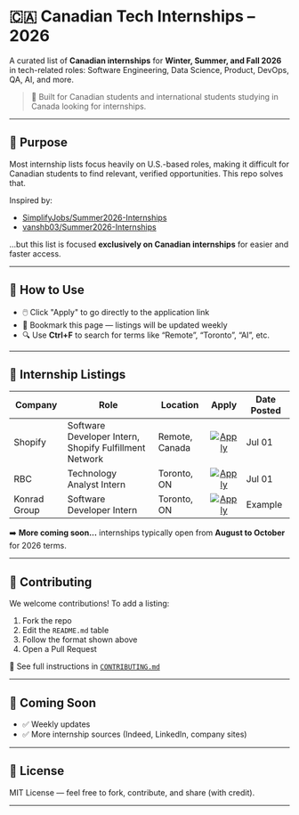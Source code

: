 # 🇨🇦 Canadian Tech Internships – 2026

A curated list of **Canadian internships** for **Winter, Summer, and Fall 2026** in tech-related roles: Software Engineering, Data Science, Product, DevOps, QA, AI, and more.

> 📌 Built for Canadian students and international students studying in Canada looking for internships.

---

## 🎯 Purpose

Most internship lists focus heavily on U.S.-based roles, making it difficult for Canadian students to find relevant, verified opportunities. This repo solves that.

Inspired by:
- [SimplifyJobs/Summer2026-Internships](https://github.com/SimplifyJobs/Summer2026-Internships)
- [vanshb03/Summer2026-Internships](https://github.com/vanshb03/Summer2026-Internships)

…but this list is focused **exclusively on Canadian internships** for easier and faster access.

---

## 🧠 How to Use

- 🖱️ Click "Apply" to go directly to the application link  
- 📅 Bookmark this page — listings will be updated weekly  
- 🔍 Use **Ctrl+F** to search for terms like “Remote”, “Toronto”, “AI”, etc.

---

## 💼 Internship Listings

| Company | Role | Location | Apply | Date Posted |
|---------|------|----------|:-----:|-------------|
| Shopify | Software Developer Intern, Shopify Fulfillment Network | Remote, Canada | [![Apply](https://img.shields.io/badge/-Apply-blue?style=for-the-badge)](https://shopify.com/careers) | Jul 01 |
| RBC | Technology Analyst Intern | Toronto, ON | [![Apply](https://img.shields.io/badge/-Apply-blue?style=for-the-badge)](https://jobs.rbc.com/ca/en/students-grad-co-ops-internships) | Jul 01 |
| Konrad Group | Software Developer Intern | Toronto, ON | [![Apply](https://img.shields.io/badge/-Apply-blue?style=for-the-badge)](https://www.konrad.com/careers) | Example |

➡️ **More coming soon...** internships typically open from **August to October** for 2026 terms.

---

## 🤝 Contributing

We welcome contributions! To add a listing:

1. Fork the repo  
2. Edit the `README.md` table  
3. Follow the format shown above  
4. Open a Pull Request  

📖 See full instructions in [`CONTRIBUTING.md`](CONTRIBUTING.md)

---

## 🚀 Coming Soon

- ✅ Weekly updates  
- ✅ More internship sources (Indeed, LinkedIn, company sites)  

---

## 🧾 License

MIT License — feel free to fork, contribute, and share (with credit).

---



